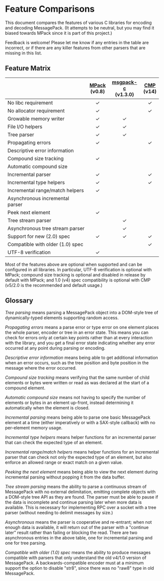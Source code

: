 
# Feature Comparisons

This document compares the features of various C libraries for encoding and decoding MessagePack. (It attempts to be neutral, but you may find it biased towards MPack since it is part of this project.)

Feedback is welcome! Please let me know if any entries in the table are incorrect, or if there are any killer features from other parsers that are missing in this list.

## Feature Matrix

[mpack]: https://github.com/ludocode/mpack
[msgpack-c]: https://github.com/msgpack/msgpack-c
[cmp]: https://github.com/camgunz/cmp

|    | [MPack][mpack]<br>(v0.8) | [msgpack-c][msgpack-c]<br>(v1.3.0) | [CMP][cmp]<br>(v14) |
|:------------------------------------|:---:|:---:|:---:|
| No libc requirement                 | ✓   |     | ✓   |
| No allocator requirement            | ✓   |     | ✓   |
| Growable memory writer              | ✓   | ✓   |     |
| File I/O helpers                    | ✓   | ✓   |     |
| Tree parser                         | ✓   | ✓   |     |
| Propagating errors                  | ✓   |     | ✓   |
| Descriptive error information       |     |     |     |
| Compound size tracking              | ✓   |     |     |
| Automatic compound size             |     |     |     |
| Incremental parser                  | ✓   |     | ✓   |
| Incremental type helpers            | ✓   |     | ✓   |
| Incremental range/match helpers     | ✓   |     |     |
| Asynchronous incremental parser     |     |     |     |
| Peek next element                   | ✓   |     |     |
| Tree stream parser                  |     | ✓   |     |
| Asynchronous tree stream parser     |     | ✓   |     |
| Support for new (2.0) spec          | ✓   | ✓   | ✓   |
| Compatible with older (1.0) spec    |     |     | ✓   |
| UTF-8 verification                  | ✓   |     |     |

Most of the features above are optional when supported and can be configured in all libraries. In particular, UTF-8 verification is optional with MPack; compound size tracking is optional and disabled in release by default with MPack; and 1.0 (v4) spec compatibility is optional with CMP (v5/2.0 is the recommended and default usage.)

## Glossary

*Tree parsing* means parsing a MessagePack object into a DOM-style tree of dynamically-typed elements supporting random access.

*Propagating errors* means a parse error or type error on one element places the whole parser, encoder or tree in an error state. This means you can check for errors only at certain key points rather than at every interaction with the library, and you get a final error state indicating whether any error occurred at any point during parsing or encoding.

*Descriptive error information* means being able to get additional information when an error occurs, such as the tree position and byte position in the message where the error occurred.

*Compound size tracking* means verifying that the same number of child elements or bytes were written or read as was declared at the start of a compound element.

*Automatic compound size* means not having to specify the number of elements or bytes in an element up-front, instead determining it automatically when the element is closed.

*Incremental parsing* means being able to parse one basic MessagePack element at a time (either imperatively or with a SAX-style callback) with no per-element memory usage.

*Incremental type helpers* means helper functions for an incremental parser that can check the expected type of an element.

*Incremental range/match helpers* means helper functions for an incremental parser that can check not only the expected type of an element, but also enforce an allowed range or exact match on a given value.

*Peeking the next element* means being able to view the next element during incremental parsing without popping it from the data buffer.

*Tree stream parsing* means the ability to parse a continuous stream of MessagePack with no external delimitation, emitting complete objects with a DOM-style tree API as they are found. The parser must be able to pause if the data is incomplete and continue parsing later when more data is available. This is necessary for implementing RPC over a socket with a tree parser (without needing to delimit messages by size.)

*Asynchronous* means the parser is cooperative and re-entrant; when not enough data is available, it will return out of the parser with a "continue later" result rather than failing or blocking the read. There are two asynchronous entries in the above table, one for incremental parsing and one for tree parsing.

*Compatible with older (1.0) spec* means the ability to produce messages compatible with parsers that only understand the old v4/1.0 version of MessagePack. A backwards-compatible encoder must at a minimum support the option to disable "str8", since there was no "raw8" type in old MessagePack.

